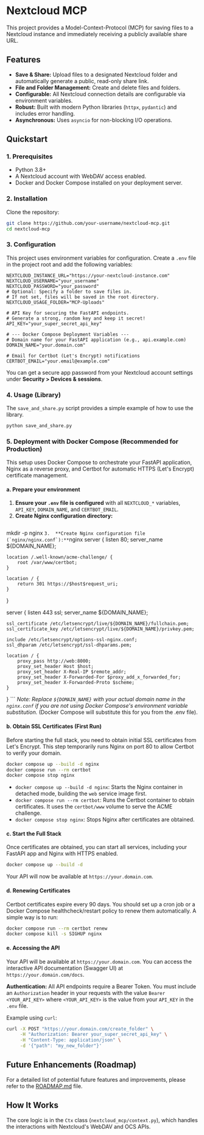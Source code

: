 # Nextcloud MCP

This project provides a Model-Context-Protocol (MCP) for saving files to a Nextcloud instance and immediately receiving a publicly available share URL.

## Features

-	**Save & Share:** Upload files to a designated Nextcloud folder and automatically generate a public, read-only share link.
-	**File and Folder Management:** Create and delete files and folders.
-	**Configurable:** All Nextcloud connection details are configurable via environment variables.
-	**Robust:** Built with modern Python libraries (`httpx`, `pydantic`) and includes error handling.
-	**Asynchronous:** Uses `asyncio` for non-blocking I/O operations.

## Quickstart

### 1. Prerequisites

-	Python 3.8+
-	A Nextcloud account with WebDAV access enabled.
-	Docker and Docker Compose installed on your deployment server.

### 2. Installation

Clone the repository:

```bash
git clone https://github.com/your-username/nextcloud-mcp.git
cd nextcloud-mcp
```

### 3. Configuration

This project uses environment variables for configuration. Create a `.env` file in the project root and add the following variables:

```
NEXTCLOUD_INSTANCE_URL="https://your-nextcloud-instance.com"
NEXTCLOUD_USERNAME="your_username"
NEXTCLOUD_PASSWORD="your_password"
# Optional: Specify a folder to save files in.
# If not set, files will be saved in the root directory.
NEXTCLOUD_USAGE_FOLDER="MCP-Uploads"

# API Key for securing the FastAPI endpoints.
# Generate a strong, random key and keep it secret!
API_KEY="your_super_secret_api_key"

# --- Docker Compose Deployment Variables ---
# Domain name for your FastAPI application (e.g., api.example.com)
DOMAIN_NAME="your.domain.com"

# Email for Certbot (Let's Encrypt) notifications
CERTBOT_EMAIL="your.email@example.com"
```

You can get a secure app password from your Nextcloud account settings under **Security > Devices & sessions**.

### 4. Usage (Library)

The `save_and_share.py` script provides a simple example of how to use the library.

```bash
python save_and_share.py
```

### 5. Deployment with Docker Compose (Recommended for Production)

This setup uses Docker Compose to orchestrate your FastAPI application, Nginx as a reverse proxy, and Certbot for automatic HTTPS (Let's Encrypt) certificate management.

#### a. Prepare your environment

1.	**Ensure your `.env` file is configured** with all `NEXTCLOUD_*` variables, `API_KEY`, `DOMAIN_NAME`, and `CERTBOT_EMAIL`.
2.	**Create Nginx configuration directory:**
    ```bash
mkdir -p nginx
    ```
3.	**Create Nginx configuration file (`nginx/nginx.conf`):**
    ```nginx
server {
    listen 80;
    server_name ${DOMAIN_NAME};

    location /.well-known/acme-challenge/ {
        root /var/www/certbot;
    }

    location / {
        return 301 https://$host$request_uri;
    }
}

server {
    listen 443 ssl;
    server_name ${DOMAIN_NAME};

    ssl_certificate /etc/letsencrypt/live/${DOMAIN_NAME}/fullchain.pem;
    ssl_certificate_key /etc/letsencrypt/live/${DOMAIN_NAME}/privkey.pem;

    include /etc/letsencrypt/options-ssl-nginx.conf;
    ssl_dhparam /etc/letsencrypt/ssl-dhparams.pem;

    location / {
        proxy_pass http://web:8000;
        proxy_set_header Host $host;
        proxy_set_header X-Real-IP $remote_addr;
        proxy_set_header X-Forwarded-For $proxy_add_x_forwarded_for;
        proxy_set_header X-Forwarded-Proto $scheme;
    }
}
    ```
    *Note: Replace `${DOMAIN_NAME}` with your actual domain name in the `nginx.conf` if you are not using Docker Compose's environment variable substitution.* (Docker Compose will substitute this for you from the .env file).

#### b. Obtain SSL Certificates (First Run)

Before starting the full stack, you need to obtain initial SSL certificates from Let's Encrypt. This step temporarily runs Nginx on port 80 to allow Certbot to verify your domain.

```bash
docker compose up --build -d nginx
docker compose run --rm certbot
docker compose stop nginx
```

*   `docker compose up --build -d nginx`: Starts the Nginx container in detached mode, building the `web` service image first.
*   `docker compose run --rm certbot`: Runs the Certbot container to obtain certificates. It uses the `certbot/www` volume to serve the ACME challenge.
*   `docker compose stop nginx`: Stops Nginx after certificates are obtained.

#### c. Start the Full Stack

Once certificates are obtained, you can start all services, including your FastAPI app and Nginx with HTTPS enabled.

```bash
docker compose up --build -d
```

Your API will now be available at `https://your.domain.com`.

#### d. Renewing Certificates

Certbot certificates expire every 90 days. You should set up a cron job or a Docker Compose healthcheck/restart policy to renew them automatically. A simple way is to run:

```bash
docker compose run --rm certbot renew
docker compose kill -s SIGHUP nginx
```

#### e. Accessing the API

Your API will be available at `https://your.domain.com`. You can access the interactive API documentation (Swagger UI) at `https://your.domain.com/docs`.

**Authentication:** All API endpoints require a Bearer Token. You must include an `Authorization` header in your requests with the value `Bearer <YOUR_API_KEY>` where `<YOUR_API_KEY>` is the value from your `API_KEY` in the `.env` file.

Example using `curl`:

```bash
curl -X POST "https://your.domain.com/create_folder" \
     -H "Authorization: Bearer your_super_secret_api_key" \
     -H "Content-Type: application/json" \
     -d '{"path": "my_new_folder"}'
```

## Future Enhancements (Roadmap)

For a detailed list of potential future features and improvements, please refer to the [ROADMAP.md](ROADMAP.md) file.

## How It Works

The core logic is in the `Ctx` class (`nextcloud_mcp/context.py`), which handles the interactions with Nextcloud's WebDAV and OCS APIs.

```